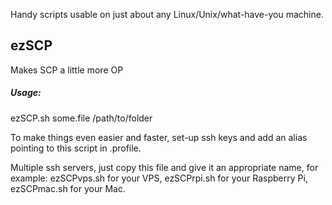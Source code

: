 Handy scripts usable on just about any Linux/Unix/what-have-you machine.

## ezSCP
Makes SCP a little more OP

##### Usage:
ezSCP.sh some.file /path/to/folder

To make things even easier and faster, set-up ssh keys and add
an alias pointing to this script in .profile.

Multiple ssh servers, just copy this file and give it an appropriate name,
for example:
ezSCPvps.sh for your VPS, ezSCPrpi.sh for your Raspberry Pi,
ezSCPmac.sh for your Mac.
